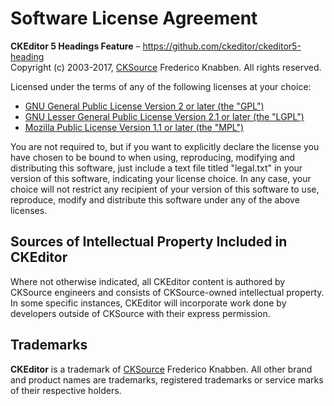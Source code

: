 Software License Agreement
==========================

**CKEditor 5 Headings Feature** – https://github.com/ckeditor/ckeditor5-heading <br>
Copyright (c) 2003-2017, [CKSource](http://cksource.com) Frederico Knabben. All rights reserved.

Licensed under the terms of any of the following licenses at your choice:

* [GNU General Public License Version 2 or later (the "GPL")](http://www.gnu.org/licenses/gpl.html)
* [GNU Lesser General Public License Version 2.1 or later (the "LGPL")](http://www.gnu.org/licenses/lgpl.html)
* [Mozilla Public License Version 1.1 or later (the "MPL")](http://www.mozilla.org/MPL/MPL-1.1.html)

You are not required to, but if you want to explicitly declare the license you have chosen to be bound to when using, reproducing, modifying and distributing this software, just include a text file titled "legal.txt" in your version of this software, indicating your license choice. In any case, your choice will not restrict any recipient of your version of this software to use, reproduce, modify and distribute this software under any of the above licenses.

Sources of Intellectual Property Included in CKEditor
-----------------------------------------------------

Where not otherwise indicated, all CKEditor content is authored by CKSource engineers and consists of CKSource-owned intellectual property. In some specific instances, CKEditor will incorporate work done by developers outside of CKSource with their express permission.

Trademarks
----------

**CKEditor** is a trademark of [CKSource](http://cksource.com) Frederico Knabben. All other brand and product names are trademarks, registered trademarks or service marks of their respective holders.
